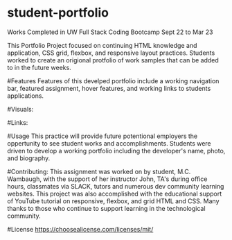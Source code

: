 # student-portfolio
Works Completed in UW Full Stack Coding Bootcamp Sept 22 to Mar 23

This Portfolio Project focused on continuing HTML knowledge and application, CSS grid, flexbox, and responsive layout practices. Students worked to create an origional protfolio of work samples that can be added to in the future weeks. 

#Features 
Features of this develped portfolio include a working navigation bar, featured assignment, hover features, and working links to students applications. 

#Visuals:

#Links:

#Usage
This practice will provide future potentional employers the oppertunity to see student works and accomplishments. Students were driven to develop a working portfolio including the developer's name, photo, and biography.

#Contributing:
This assignment was worked on by student, M.C. Wambaugh, with the support of her instructor John, TA's during office hours, classmates via SLACK, tutors and numerous dev community learning websites. This project was also accomplished with the educational support of YouTube tutorial on responsive, flexbox, and grid HTML and CSS. Many thanks to those who continue to support learning in the technological community.

#License 
https://choosealicense.com/licenses/mit/ 
